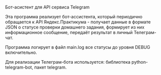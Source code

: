Бот-асистент для API сервиса Telegram

Эта программа реализует бот-ассистента, который периодично обращается 
к API Яндекс.Практикума - получает данные в формате JSON о статусе 
проверки домашнего задания, формирует из них информационное сообщение, 
передаёт результат в личный Телеграм-чат.

Программа логирует в файл main.log все статусы до уровня DEBUG включительно.

Для реализации Телеграм-бота используется:
   библиотека python-telegram-bot, пакет telegram.
